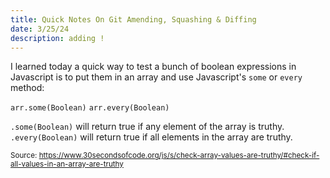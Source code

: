 ```yaml
---
title: Quick Notes On Git Amending, Squashing & Diffing
date: 3/25/24
description: adding !
---
```


I learned today a quick way to test a bunch of boolean expressions in Javascript is to put them in an array and use Javascript's `some` or `every` method:

`arr.some(Boolean)`
`arr.every(Boolean)`

`.some(Boolean)` will return true if any element of the array is truthy. `.every(Boolean)` will return true if all elements in the array are truthy.

<sub>Source: https://www.30secondsofcode.org/js/s/check-array-values-are-truthy/#check-if-all-values-in-an-array-are-truthy</sub>
